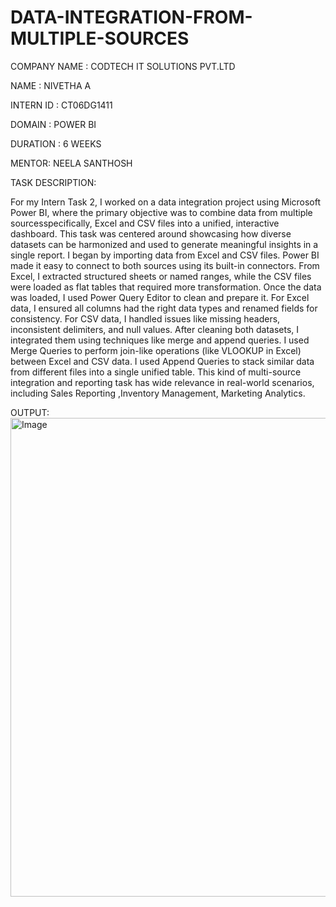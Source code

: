 # DATA-INTEGRATION-FROM-MULTIPLE-SOURCES
COMPANY NAME : CODTECH IT SOLUTIONS PVT.LTD

NAME : NIVETHA A

INTERN ID : CT06DG1411

DOMAIN : POWER BI

DURATION : 6 WEEKS

MENTOR: NEELA SANTHOSH

TASK DESCRIPTION:

For my Intern Task 2, I worked on a data integration project using Microsoft Power BI, where the primary objective was to combine data from multiple sourcesspecifically, Excel and CSV files into a unified, interactive dashboard. This task was centered around showcasing how diverse datasets can be harmonized and used to generate meaningful insights in a single report. I began by importing data from Excel and CSV files. Power BI made it easy to connect to both sources using its built-in connectors. From Excel, I extracted structured sheets or named ranges, while the CSV files were loaded as flat tables that required more transformation. Once the data was loaded, I used Power Query Editor to clean and prepare it. For Excel data, I ensured all columns had the right data types and renamed fields for consistency. For CSV data, I handled issues like missing headers, inconsistent delimiters, and null values. After cleaning both datasets, I integrated them using techniques like merge and append queries. I used Merge Queries to perform join-like operations (like VLOOKUP in Excel) between Excel and CSV data. I used Append Queries to stack similar data from different files into a single unified table. This kind of multi-source integration and reporting task has wide relevance in real-world scenarios, including Sales Reporting ,Inventory Management, Marketing Analytics.

OUTPUT:
<img width="1369" height="766" alt="Image" src="https://github.com/user-attachments/assets/70d7a9a2-0ea7-4703-b583-5d18ec617f6e" />
